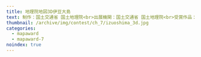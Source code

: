 ```yaml
---
title: 地理院地図3D伊豆大島
text: 制作：国土交通省 国土地理院<br>出展機関：国土交通省 国土地理院<br>受賞作品： 国土交通省 国土地理院
thumbnail: /archive/img/contest/ch_7/izuoshima_3d.jpg
categories:
  - mapaward
  - mapaward-7
noindex: true
---
```

